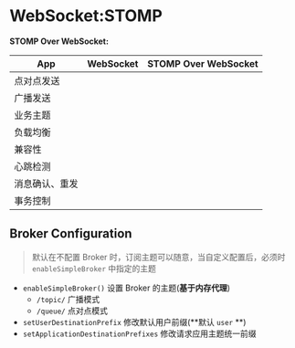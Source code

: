 # WebSocket:STOMP

**STOMP Over WebSocket:**

| App     | WebSocket | STOMP Over WebSocket |
|---------|-----------|----------------------|
| 点对点发送   |           |                      |
| 广播发送    |           |                      |
| 业务主题    |           |                      |
| 负载均衡    |           |                      |
| 兼容性     |           |                      |
| 心跳检测    |           |                      |
| 消息确认、重发 |           |                      |
| 事务控制    |           |                      |


## Broker Configuration

> 默认在不配置 Broker 时，订阅主题可以随意，当自定义配置后，必须时 `enableSimpleBroker` 中指定的主题


* `enableSimpleBroker()` 设置 Broker 的主题(**基于内存代理**)
  * `/topic/` 广播模式
  * `/queue/` 点对点模式
* `setUserDestinationPrefix` 修改默认用户前缀(**默认 `user` **)
* `setApplicationDestinationPrefixes` 修改请求应用主题统一前缀
